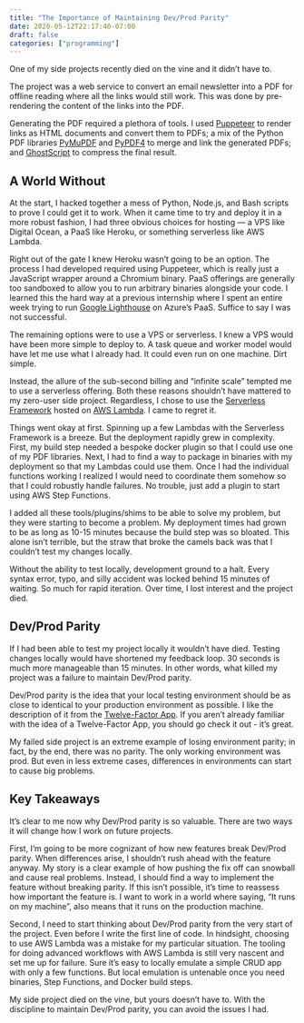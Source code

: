 ```yaml
---
title: "The Importance of Maintaining Dev/Prod Parity"
date: 2020-05-12T22:17:40-07:00
draft: false
categories: ["programming"]
---
```


One of my side projects recently died on the vine and it didn’t have to.

The project was a web service to convert an email newsletter into a PDF for offline reading where all the links would still work. This was done by pre-rendering the content of the links into the PDF.

Generating the PDF required a plethora of tools. I used [Puppeteer](https://github.com/puppeteer/puppeteer) to render links as HTML documents and convert them to PDFs; a mix of the Python PDF libraries [PyMuPDF](https://pymupdf.readthedocs.io/en/latest/) and [PyPDF4](https://github.com/claird/PyPDF4) to merge and link the generated PDFs; and [GhostScript](https://www.ghostscript.com/) to compress the final result.

## A World Without

At the start, I hacked together a mess of Python, Node.js, and Bash scripts to prove I could get it to work. When it came time to try and deploy it in a more robust fashion, I had three obvious choices for hosting — a VPS like Digital Ocean, a PaaS like Heroku, or something serverless like AWS Lambda.

Right out of the gate I knew Heroku wasn’t going to be an option. The process I had developed required using Puppeteer, which is really just a JavaScript wrapper around a Chromium binary. PaaS offerings are generally too sandboxed to allow you to run arbitrary binaries alongside your code. I learned this the hard way at a previous internship where I spent an entire week trying to run [Google Lighthouse](https://developers.google.com/web/tools/lighthouse) on Azure’s PaaS. Suffice to say I was not successful.

The remaining options were to use a VPS or serverless. I knew a VPS would have been more simple to deploy to. A task queue and worker model would have let me use what I already had. It could even run on one machine. Dirt simple.

Instead, the allure of the sub-second billing and “infinite scale” tempted me to use a serverless offering. Both these reasons shouldn’t have mattered to my zero-user side project. Regardless, I chose to use the [Serverless Framework](https://www.serverless.com/) hosted on [AWS Lambda](https://aws.amazon.com/lambda/). I came to regret it.

Things went okay at first. Spinning up a few Lambdas with the Serverless Framework is a breeze. But the deployment rapidly grew in complexity. First, my build step needed a bespoke docker plugin so that I could use one of my PDF libraries. Next, I had to find a way to package in binaries with my deployment so that my Lambdas could use them. Once I had the individual functions working I realized I would need to coordinate them somehow so that I could robustly handle failures. No trouble, just add a plugin to start using AWS Step Functions.

I added all these tools/plugins/shims to be able to solve my problem, but they were starting to become a problem. My deployment times had grown to be as long as 10-15 minutes because the build step was so bloated. This alone isn’t terrible, but the straw that broke the camels back was that I couldn’t test my changes locally.

Without the ability to test locally, development ground to a halt. Every syntax error, typo, and silly accident was locked behind 15 minutes of waiting. So much for rapid iteration. Over time, I lost interest and the project died.

## Dev/Prod Parity

If I had been able to test my project locally it wouldn’t have died. Testing changes locally would have shortened my feedback loop. 30 seconds is much more manageable than 15 minutes. In other words, what killed my project was a failure to maintain Dev/Prod parity.

Dev/Prod parity is the idea that your local testing environment should be as close to identical to your production environment as possible. I like the description of it from the [Twelve-Factor App](https://12factor.net/dev-prod-parity). If you aren’t already familiar with the idea of a Twelve-Factor App, you should go check it out - it’s great.

My failed side project is an extreme example of losing environment parity; in fact, by the end, there was no parity. The only working environment was prod. But even in less extreme cases, differences in environments can start to cause big problems.

## Key Takeaways

It’s clear to me now why Dev/Prod parity is so valuable. There are two ways it will change how I work on future projects.

First, I’m going to be more cognizant of how new features break Dev/Prod parity. When differences arise, I shouldn’t rush ahead with the feature anyway. My story is a clear example of how pushing the fix off can snowball and cause real problems. Instead, I should find a way to implement the feature without breaking parity. If this isn’t possible, it’s time to reassess how important the feature is. I want to work in a world where saying, “It runs on my machine”, also means that it runs on the production machine.

Second, I need to start thinking about Dev/Prod parity from the very start of the project. Even before I write the first line of code. In hindsight, choosing to use AWS Lambda was a mistake for my particular situation. The tooling for doing advanced workflows with AWS Lambda is still very nascent and set me up for failure. Sure it’s easy to locally emulate a simple CRUD app with only a few functions. But local emulation is untenable once you need binaries, Step Functions, and Docker build steps.

My side project died on the vine, but yours doesn’t have to. With the discipline to maintain Dev/Prod parity, you can avoid the issues I had.
